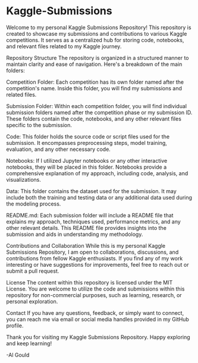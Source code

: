 # Kaggle-Submissions

Welcome to my personal Kaggle Submissions Repository! This repository is created to showcase my submissions and contributions to various Kaggle competitions. It serves as a centralized hub for storing code, notebooks, and relevant files related to my Kaggle journey.

Repository Structure
The repository is organized in a structured manner to maintain clarity and ease of navigation. Here's a breakdown of the main folders:

Competition Folder: Each competition has its own folder named after the competition's name. Inside this folder, you will find my submissions and related files.

Submission Folder: Within each competition folder, you will find individual submission folders named after the competition phase or my submission ID. These folders contain the code, notebooks, and any other relevant files specific to the submission.

Code: This folder holds the source code or script files used for the submission. It encompasses preprocessing steps, model training, evaluation, and any other necessary code.

Notebooks: If I utilized Jupyter notebooks or any other interactive notebooks, they will be placed in this folder. Notebooks provide a comprehensive explanation of my approach, including code, analysis, and visualizations.

Data: This folder contains the dataset used for the submission. It may include both the training and testing data or any additional data used during the modeling process.

README.md: Each submission folder will include a README file that explains my approach, techniques used, performance metrics, and any other relevant details. This README file provides insights into the submission and aids in understanding my methodology.

Contributions and Collaboration
While this is my personal Kaggle Submissions Repository, I am open to collaborations, discussions, and contributions from fellow Kaggle enthusiasts. If you find any of my work interesting or have suggestions for improvements, feel free to reach out or submit a pull request.

License
The content within this repository is licensed under the MIT License. You are welcome to utilize the code and submissions within this repository for non-commercial purposes, such as learning, research, or personal exploration.

Contact
If you have any questions, feedback, or simply want to connect, you can reach me via email or social media handles provided in my GitHub profile.

Thank you for visiting my Kaggle Submissions Repository. Happy exploring and keep learning!

 -Al Gould
